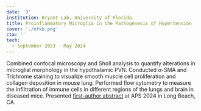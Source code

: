 ```yaml
---
date: '3'
institution: Bryant Lab, University of Florida
title: Proinflammatory Microglia in the Pathogenesis of Hypertension
cover: './nfkb.png'
cta: ''
tech:
  - September 2023 - May 2024
---
```


Combined confocal microscopy and Sholl analysis to quantify alterations in microglial morphology in the hypothalamic PVN. Conducted α-SMA and Trichrome staining to visualize smooth muscle cell proliferation and collagen deposition in mouse lung. Performed flow cytometry to measure the infiltration of immune cells in different regions of the lungs and brain in diseased mice. Presented <a href="https://doi.org/10.1152/physiol.2024.39.S1.2611" target="_blank"> first-author abstract</a> at APS 2024 in Long Beach, CA.
